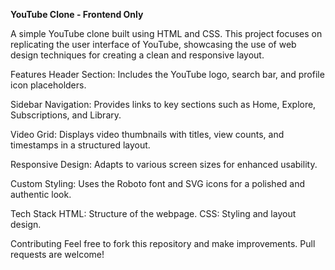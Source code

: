 **YouTube Clone - Frontend Only**

A simple YouTube clone built using HTML and CSS. This project focuses on replicating the user interface of YouTube, showcasing the use of web design techniques for creating a clean and responsive layout.

Features
Header Section:
Includes the YouTube logo, search bar, and profile icon placeholders.

Sidebar Navigation:
Provides links to key sections such as Home, Explore, Subscriptions, and Library.

Video Grid:
Displays video thumbnails with titles, view counts, and timestamps in a structured layout.

Responsive Design:
Adapts to various screen sizes for enhanced usability.

Custom Styling:
Uses the Roboto font and SVG icons for a polished and authentic look.

Tech Stack
HTML: Structure of the webpage.
CSS: Styling and layout design.

Contributing
Feel free to fork this repository and make improvements. Pull requests are welcome!

